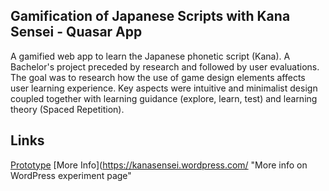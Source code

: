 ## Gamification of Japanese Scripts with Kana Sensei - Quasar App

A gamified web app to learn the Japanese phonetic script (Kana). A Bachelor's project preceded by research and followed by user evaluations. The goal was to research how the use of game design elements affects user learning experience. Key aspects were intuitive and minimalist design coupled together with learning guidance (explore, learn, test) and learning theory (Spaced Repetition).

## Links
[Prototype](https://str4ywolf.github.io/#/ "Link to web prototype")
[More Info](https://kanasensei.wordpress.com/ "More info on WordPress experiment page"
